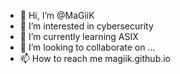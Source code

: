 - 👋 Hi, I’m @MaGiiK
- 👀 I’m interested in cybersecurity
- 🌱 I’m currently learning ASIX
- 💞️ I’m looking to collaborate on ...
- 📫 How to reach me magiik.github.io

<!---
MaGiiK/MaGiiK is a ✨ special ✨ repository because its `README.md` (this file) appears on your GitHub profile.
You can click the Preview link to take a look at your changes.
--->
